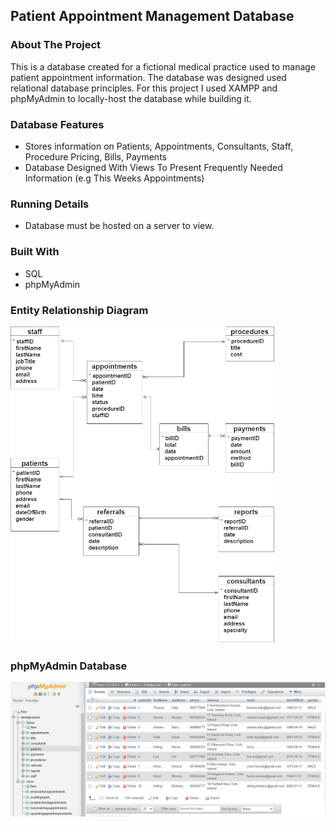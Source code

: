 ## Patient Appointment Management Database


### **About The Project**
This is a database created for a fictional medical practice used to manage patient appointment information. The database was designed used relational database principles. For this project I used XAMPP and phpMyAdmin to locally-host the database while building it.

### **Database Features**
- Stores information on Patients, Appointments, Consultants, Staff, Procedure Pricing, Bills, Payments
- Database Designed With Views To Present Frequently Needed Information (e.g This Weeks Appointments)

### **Running Details**
- Database must be hosted on a server to view.

### **Built With**
- SQL
- phpMyAdmin

### **Entity Relationship Diagram**
![shema](/assets/images/schema.png)

### **phpMyAdmin Database**
![database](/assets/images/dentalpracticedatabase.png)
